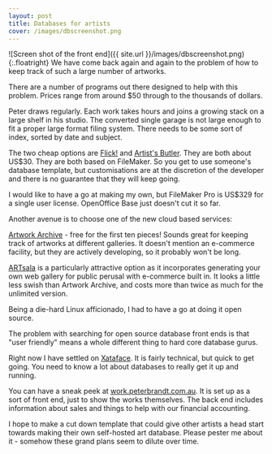 ```yaml
---
layout: post
title: Databases for artists
cover: /images/dbscreenshot.png
---
```


![Screen shot of the front end]({{ site.url }}/images/dbscreenshot.png){:.floatright}
We have come back again and again to the problem of how to keep track of such a large number of artworks. 

There are a number of programs out there designed to help with this problem.  Prices range from around $50 through to the thousands of dollars.
<!--more-->

Peter draws regularly.  Each work takes hours and joins a growing stack on a large shelf in his studio.  The converted single garage is not large enough to fit a proper large format filing system.  There needs to be some sort of index, sorted by date and subject.

The two cheap options are [Flick!](http://www.arawak.com.au/flick.html) and [Artist's Butler](http://www.lynnsoft.net/).  They are both about US$30.  They are both based on FileMaker.  So you get to use someone's database template, but customisations are at the discretion of the developer and there is no guarantee that they will keep going.

I would like to have a go at making my own, but FileMaker Pro is US$329 for a single user license.  OpenOffice Base just doesn't cut it so far.

Another avenue is to choose one of the new cloud based services:

[Artwork Archive](https://www.artworkarchive.com) - free for the first ten pieces! Sounds great for keeping track of artworks at different galleries.  It doesn't mention an e-commerce facility, but they are actively developing, so it probably won't be long.

[ARTsala](http://www.artsala.com) is a particularly attractive option as it incorporates generating your own web gallery for public perusal with e-commerce built in.  It looks a little less swish than Artwork Archive, and costs more than twice as much for the unlimited version.

Being a die-hard Linux afficionado, I had to have a go at doing it open source.

The problem with searching for open source database front ends is that "user friendly" means a whole different thing to hard core database gurus.

Right now I have settled on [Xataface](http://xataface.com).  It is fairly technical, but quick to get going.  You need to know a lot about databases to really get it up and running.

You can have a sneak peek at [work.peterbrandt.com.au](http://work.peterbrandt.com.au).  It is set up as a sort of front end, just to show the works themselves.  The back end includes information about sales and things to help with our financial accounting.

I hope to make a cut down template that could give other artists a head start towards making their own self-hosted art database.  Please pester me about it - somehow these grand plans seem to dilute over time.


